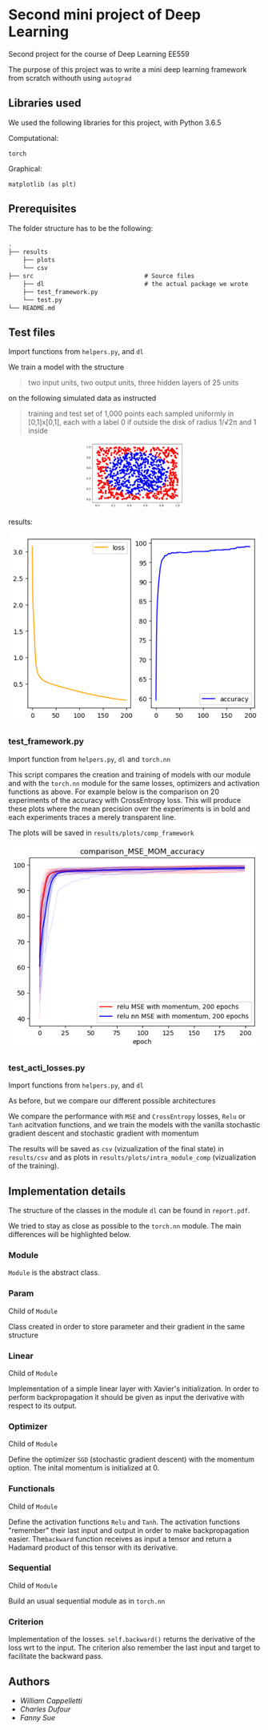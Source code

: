 # Second mini project of Deep Learning  

Second project for the course of Deep Learning EE559

The purpose of this project was to write a mini deep learning framework from scratch withouth using `autograd`
## Libraries used
We used the following libraries for this project, with Python 3.6.5


 Computational:

    torch

Graphical:

    matplotlib (as plt)


## Prerequisites



The folder structure has to be the following:

    .
    ├── results                              
        ├── plots
        └── csv
    ├── src                               # Source files
        ├── dl                            # the actual package we wrote
        ├── test_framework.py
        └── test.py
    └── README.md


## Test files


Import functions from `helpers.py`, and `dl`

We train a model with the structure

> two input units, two output units, three hidden layers of 25 units

on the following simulated data as instructed

> training  and  test  set  of  1,000  points each  sampled  uniformly  in  [0,1]x[0,1],
    each  with  a label 0 if outside the disk of radius 1/√2π and 1 inside



<p align="center">


<img src="https://github.com/dufourc1/Deep-Learning-mini-projects/blob/module_proj2/Proj2/results/plots/data.png" width="200">

</p>

results:

<p align="center">

![alt text](results/plots/test.png)
</p>


### test_framework.py

Import function from `helpers.py`, `dl` and `torch.nn`

This script compares the creation and training of models with our module and with the `torch.nn` module for the same losses,
optimizers and activation functions as above. For example below is the comparison on 20 experiments of the accuracy with CrossEntropy loss.
This will produce these plots where the mean precision over the experiments is in bold and each experiments traces a  merely transparent line.

The plots will be saved in `results/plots/comp_framework`


<p align="center">

![alt text](results/plots/comp_framework/comparison_MSE_MOM_accuracy.png)
</p>


### test_acti_losses.py

Import functions from `helpers.py`, and `dl`

As before, but we compare our different possible architectures

We compare the performance with `MSE` and `CrossEntropy` losses, `Relu` or `Tanh` acitvation functions,
and we train the models with the vanilla stochastic gradient descent and stochastic gradient with momentum

The results will be saved as `csv` (vizualization of the final state) in `results/csv` and as plots in `results/plots/intra_module_comp` (vizualization of the training).


## Implementation details

The structure of the classes in the module `dl` can be found in `report.pdf`.

We tried to stay as close as possible to the `torch.nn` module. The main differences will be highlighted below.

### Module
`Module` is the abstract class.
### Param
Child of `Module`

Class created in order to store parameter and their gradient in the same structure
### Linear
Child of `Module`

Implementation of a simple linear layer with Xavier's initialization. In order to perform backpropagation it should be given as input the derivative with respect to its output.
### Optimizer
Child of `Module`

Define the optimizer `SGD` (stochastic gradient descent) with the momentum option. The inital momentum is initialized at 0.

### Functionals
Child of `Module`

Define the activation functions `Relu` and `Tanh`. The activation functions "remember" their last input and output in order to make backpropagation easier.
 The`backward` function receives as input a tensor and return a Hadamard product of this tensor with its derivative.

### Sequential
Child of `Module`

Build an usual sequential module as in `torch.nn`

### Criterion
Implementation of the losses. `self.backward()` returns the derivative of the loss wrt to the input. The criterion also remember the last input and target to facilitate the backward pass.

## Authors

* *William Cappelletti*
* *Charles Dufour*
* *Fanny Sue*
